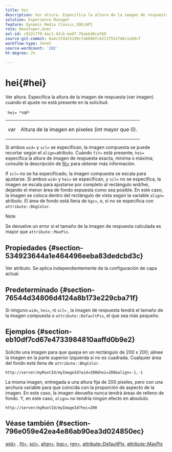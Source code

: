 ```yaml
---
title: hei
description: Ver altura. Especifica la altura de la imagen de respuesta (ver imagen) cuando el ajuste no está presente en la solicitud.
solution: Experience Manager
feature: Dynamic Media Classic,SDK/API
role: Developer,User
exl-id: c812c7f0-4ac1-42cb-be47-7baebd8caf60
source-git-commit: 6a4c1f4425199cfa6088fc42137552748c1a9dcf
workflow-type: tm+mt
source-wordcount: '282'
ht-degree: 2%

---
```


# hei{#hei}

Ver altura. Especifica la altura de la imagen de respuesta (ver imagen) cuando el ajuste no está presente en la solicitud.

` hei= *`val`*`

<table id="simpletable_1A36827B6E6647888A4E6E868975D716"> 
 <tr class="strow"> 
  <td class="stentry"> <p> <span class="codeph"> <span class="varname"> var </span> </span> </p> </td> 
  <td class="stentry"> <p>Altura de la imagen en píxeles (int mayor que 0). </p> </td> 
 </tr> 
</table>

Si ambos `wid=` y `scl=` se especifican, la imagen compuesta se puede recortar según el `align=`atributo. Cuándo `fit=` está presente, `hei=` especifica la altura de imagen de respuesta exacta, mínima o máxima; consulte la descripción de [fit=](/help/aem-is-ir-api/is-api/http-ref/image-serving-api-ref/c-http-protocol-reference/c-command-reference/r-fit.md) para obtener más información.

If `scl=` no se ha especificado, la imagen compuesta se escala para ajustarse. Si ambos `wid=` y `hei=` se especifican, y `scl=` no se especifica, la imagen se escala para ajustarse por completo al rectángulo wid/hei, dejando el menor área de fondo expuesta como sea posible. En este caso, la imagen se coloca dentro del rectángulo de vista según la variable `align=` atributo. El área de fondo está llena de `bgc=`, o, si no se especifica con `attribute::BkgColor`.

>[!NOTE]
>
>Se devuelve un error si el tamaño de la imagen de respuesta calculada es mayor que `attribute::MaxPix`.

## Propiedades {#section-534923644a1e464496eeba83dedcbd3c}

Ver atributo. Se aplica independientemente de la configuración de capa actual.

## Predeterminado {#section-76544d34806d4124a8b173e229cba71f}

Si ninguno `wid=`, `hei=`, ni `scl=` , la imagen de respuesta tendrá el tamaño de la imagen compuesta o `attribute::DefaultPix`, el que sea más pequeño.

## Ejemplos {#section-eb10df7cd67e4733984810aaffd0b9e2}

Solicite una imagen para que quepa en un rectángulo de 200 x 200; alinee la imagen en la parte superior izquierda si no es cuadrada. Cualquier área del fondo está llena de `attribute::BkgColor`.

`http://server/myRootId/myImageId?wid=200&hei=200&align=-1,-1`

La misma imagen, entregada a una altura fija de 200 píxeles, pero con una anchura variable para que coincida con la proporción de aspecto de la imagen. En este caso, la imagen devuelta nunca tendrá áreas de relleno de fondo. Y, en este caso, `align=` no tendría ningún efecto en absoluto.

`http://server/myRootId/myImageId?hei=200`

## Véase también {#section-796e059e42ea4e86ab90ea3d024850ec}

[wid=](../../../../../is-api/http-ref/image-serving-api-ref/c-http-protocol-reference/c-command-reference/r-is-http-wid.md#reference-bfeadcb67bf4485f851eb21345527e47) , [fit=](../../../../../is-api/http-ref/image-serving-api-ref/c-http-protocol-reference/c-command-reference/r-fit.md#reference-f11bff6d93d143d6b135de3a923bc989), [scl=](../../../../../is-api/http-ref/image-serving-api-ref/c-http-protocol-reference/c-command-reference/r-scl.md#reference-b2a74e493d0d407e98fe350551ba3fcc), [align=](../../../../../is-api/http-ref/image-serving-api-ref/c-http-protocol-reference/c-command-reference/r-align.md#reference-b7d6b87c75124d78884f916dd6544bc7), [bgc=](../../../../../is-api/http-ref/image-serving-api-ref/c-http-protocol-reference/c-command-reference/r-bgc.md#reference-53376175f617446fbe5c69120f834b88), [rgn=](../../../../../is-api/http-ref/image-serving-api-ref/c-http-protocol-reference/c-command-reference/r-rgn.md#reference-daa9b80e0d8c4b1aa67d116b578d592f), [attribute::DefaultPix](../../../../../is-api/image-catalog/image-serving-api-ref/c-image-catalog-reference/c-attributes-reference/r-defaultpix.md#reference-996b2c22b30f4fd9b970c84063306df1), [attribute::MaxPix](../../../../../is-api/image-catalog/image-serving-api-ref/c-image-catalog-reference/c-attributes-reference/r-maxpix.md#reference-e167d396ac794079ba8b5e6eb16eeda5)
